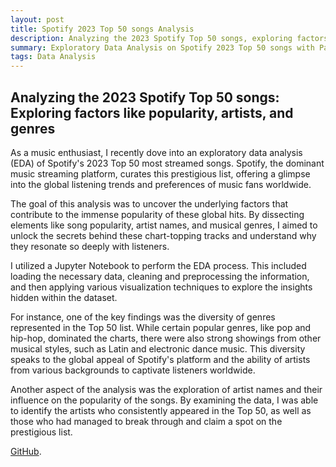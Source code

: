 ```yaml
---
layout: post
title: Spotify 2023 Top 50 songs Analysis
description: Analyzing the 2023 Spotify Top 50 songs, exploring factors like popularity, artists, and genres to uncover the secrets behind these global hits and their resonance with listeners worldwide.
summary: Exploratory Data Analysis on Spotify 2023 Top 50 songs with Pandas and NumPy.
tags: Data Analysis
---
```



## Analyzing the 2023 Spotify Top 50 songs: Exploring factors like popularity, artists, and genres

As a music enthusiast, I recently dove into an exploratory data analysis (EDA) of Spotify's 2023 Top 50 most streamed songs. Spotify, the dominant music streaming platform, curates this prestigious list, offering a glimpse into the global listening trends and preferences of music fans worldwide.

The goal of this analysis was to uncover the underlying factors that contribute to the immense popularity of these global hits. By dissecting elements like song popularity, artist names, and musical genres, I aimed to unlock the secrets behind these chart-topping tracks and understand why they resonate so deeply with listeners.

I utilized a Jupyter Notebook to perform the EDA process. This included loading the necessary data, cleaning and preprocessing the information, and then applying various visualization techniques to explore the insights hidden within the dataset.

For instance, one of the key findings was the diversity of genres represented in the Top 50 list. While certain popular genres, like pop and hip-hop, dominated the charts, there were also strong showings from other musical styles, such as Latin and electronic dance music. This diversity speaks to the global appeal of Spotify's platform and the ability of artists from various backgrounds to captivate listeners worldwide.

Another aspect of the analysis was the exploration of artist names and their influence on the popularity of the songs. By examining the data, I was able to identify the artists who consistently appeared in the Top 50, as well as those who had managed to break through and claim a spot on the prestigious list.

[GitHub](https://github.com/Sri-Harshith9/Spotify-Top-50-Analysis/).